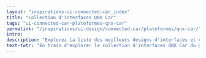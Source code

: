 ```yaml
---
layout: "inspirations-ui-connected-car_index"
title: "Collection d'interfaces QNX Car"
tags: "ui-connected-car-plateformes-qnx-car"
permalink: "/inspirations/ui-design/connected-car/plateformes/qnx-car/"
intro:
description: "Explorez la liste des meilleurs designs d'interfaces et concepts de tableaux de bord automobiles de QNX Car"
text-twtr: "En train d'explorer la collection d'interfaces QNX Car du @MagDuWebdesign"
---
```


